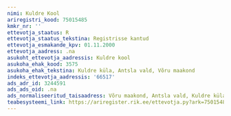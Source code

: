 ```yaml
---
nimi: Kuldre Kool
ariregistri_kood: 75015485
kmkr_nr: ''
ettevotja_staatus: R
ettevotja_staatus_tekstina: Registrisse kantud
ettevotja_esmakande_kpv: 01.11.2000
ettevotja_aadress: .na
asukoht_ettevotja_aadressis: Kuldre kool
asukoha_ehak_kood: 3575
asukoha_ehak_tekstina: Kuldre küla, Antsla vald, Võru maakond
indeks_ettevotja_aadressis: '66517'
ads_adr_id: 3244591
ads_ads_oid: .na
ads_normaliseeritud_taisaadress: Võru maakond, Antsla vald, Kuldre küla, Kuldre kool
teabesysteemi_link: https://ariregister.rik.ee/ettevotja.py?ark=75015485&ref=rekvisiidid
---
```

